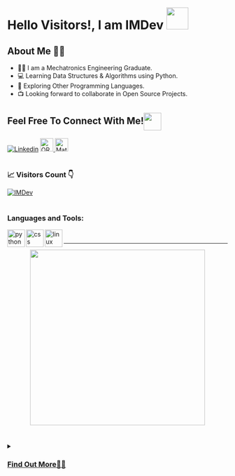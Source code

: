 <h1>Hello Visitors!, I am IMDev  <img src="https://i.giphy.com/media/v1.Y2lkPTc5MGI3NjExdG53dzZvdDMyeHE2Mndma254bWo0ZWFuemFtOXRpdWoxYWgxMHg1MyZlcD12MV9pbnRlcm5hbF9naWZfYnlfaWQmY3Q9Zw/tsX3YMWYzDPjAARfeg/giphy.gif" width="50px"></h1>
<h2>About Me 👨‍🎓</h2>
<ul>
  <li> 🐱‍👤 I am a Mechatronics Engineering Graduate.</li>
  <li> 💻 Learning Data Structures & Algorithms using Python.</li>
  <li> 💞 Exploring Other Programming Languages.</li>
  <li> 📺 Looking forward to collaborate in Open Source Projects.</li>
</ul>

## Feel Free To Connect With Me!<img align="center" src="https://github.com/rajput2107/rajput2107/blob/master/Assets/Handshake.gif" height="40px" />

<!--*[![Twitter](https://img.shields.io/badge/Twitter-1DA1F2?style=for-the-badge&logo=twitter&logoColor=white)](https://twitter.com/FarhAnonymous)*-->
[![Linkedin](https://img.shields.io/badge/LinkedIn-0077B5?style=for-the-badge&logo=linkedin&logoColor=white)](https://www.linkedin.com/in/sheikh-mohamad-naim-shikh-shatir-9211771bb/)
<a href="https://orcid.org/0000-0002-7988-3138" target="_blank">
  <img src="https://orcid.org/assets/vectors/orcid.logo.icon.svg" alt="ORCID" width="30" height="30">
</a>
<a href="https://www.mathworks.com/matlabcentral/profile/authors/22853090" target="blank">
  <img src="https://www.mathworks.com/etc.clientlibs/mathworks/clientlibs/customer-ui/templates/common/resources/images/mathworks-logo-membrane.20241106114913842.svg" alt="Mathworks" width="30" height="30">
</a>
<!--[![Stack Overflow](https://img.shields.io/badge/Stack_Overflow-FE7A16?style=for-the-badge&logo=stack-overflow&logoColor=white)](https://stackoverflow.com/users/14277705/farhan)-->
#
<h3>📈 Visitors Count 👇 </h3>
<div>
    <a href="https://github.com/cofferide" target="_blank">
        <img src="https://komarev.com/ghpvc/?username=cofferide&label=Profile%20views&color=0e75b6&style=for-the-badge" alt="IMDev" />
   </a> 
</div>

#
<h3 align="left">Languages and Tools:</h3>
<a href="https://www.python.org" target="_blank"><img align="left" src="https://cdn.jsdelivr.net/gh/devicons/devicon@latest/icons/python/python-original-wordmark.svg" alt="python"  width="40" height="40"/>
<a href="https://www.w3schools.com/css/" target="_blank"><img align="left" src="https://cdn.jsdelivr.net/gh/devicons/devicon@latest/icons/css3/css3-original-wordmark.svg" alt="css" width="40" height="40"/>
<a href="https://www.linux.org" target="_blank"><img align="left" src="https://cdn.jsdelivr.net/gh/devicons/devicon@latest/icons/linux/linux-original.svg" alt="linux" width="40" height="40"/>
<br />
<hr>
<p align="center">
  <img width="400px" src="https://github-readme-stats.vercel.app/api?username=cofferide&count_private=true&show_icons=true&theme=solarized-dark&hide_border=true&bg_color=1F222E" />
</p>

#
<details>
<summary><h3>Find Out More👨‍💻</h3></summary>
    <p>Nothing! You have reached the end. Keep soaring high!</p>
⣿⣿⣿⣿⣿⣿⣿⣿⣿⣿⣿⣿⣿⠟⣩⣤⠄⣉⣙⠻⣿⣿⣿⣿⣿⣿⢿⣿⣿⣿⣿⣿⣿⣿⣿⣿⣿⣿⣿⣿⣿⣿⣿⣿⣿⣿⣿⣿⣿⣿⣿⣿⣿⣿⣿⣿⣿⣿⣿⣿⣿⣿⣿⣿⣿
⣿⣿⣿⣿⣿⣿⣿⣿⣿⣿⡿⠛⢡⣾⣿⢃⣾⣿⣿⡆⣿⣿⣿⣿⡿⠁⣤⣤⣈⠙⠻⣿⣿⣿⣿⣿⣿⣿⣿⣿⣿⣿⣿⣿⠿⠿⠿⠟⠛⠿⠿⢿⣿⣿⣿⣿⣿⣿⣿⣿⣿⣿⣿⣿⣿
⣿⣿⣿⣿⣿⣿⣿⣿⣿⠏⣰⢃⣿⣿⠇⣾⣿⣿⣿⠁⣿⣿⣿⣿⠁⣼⣿⣿⡝⢿⣦⡈⠻⣿⣿⣿⣿⣿⡿⠟⠛⢉⣁⣠⡤⡴⠶⠶⠶⠶⣦⣤⣈⠙⢿⣿⣿⣿⣿⣿⣿⣿⣿⣿⣿
⣿⣿⣿⣿⣿⣿⣿⡟⣡⢰⡿⠸⠟⣋⣴⣿⣿⣿⡿⠀⢛⡛⠻⡟⠀⣿⣿⢧⡛⡤⢻⣿⣆⠈⢿⠿⠛⢁⠤⠔⠚⡉⢁⠂⡐⢀⠆⡐⠠⠂⠄⡠⢉⠳⢄⠹⣿⣿⣿⣿⣿⣿⣿⣿⣿
⣿⣿⣿⣿⣿⣿⣿⢰⣿⠘⢡⣶⣿⣿⣿⣿⡿⠋⣴⣾⣿⣿⡧⠀⠸⣿⣿⣯⡟⡔⠂⢻⣿⣧⠀⠐⠈⠂⠌⢠⠁⠐⠂⠡⠐⠂⠀⣤⣤⢦⣤⡄⠀⠂⠌⠂⢹⣿⣿⣿⣿⣿⣿⣿⣿
⣿⣿⣿⣿⣿⣿⣏⢸⣏⣴⣿⣿⣿⣿⡿⠏⢁⣾⣿⣿⣿⣿⠇⣸⠀⣿⣿⣧⠷⠀⣀⢸⣿⣿⣆⠀⣀⠠⠀⡀⠤⠀⠄⡠⢀⣴⣿⡿⠁⡀⢿⡿⢱⡀⠀⠠⠀⣿⣿⣿⣿⣿⣿⣿⣿
⣿⣿⣿⣿⣿⣿⣿⢸⣿⣿⣿⣿⡿⣫⣴⣿⣿⣿⣿⣿⡿⢋⣴⣿⡄⢿⣿⣯⡇⢘⡀⢸⣿⣿⠛⠀⡀⢂⠡⠐⠠⢁⠢⢠⣿⠟⠉⢄⣴⣄⣂⡔⢸⡇⠈⡐⠀⣿⣿⣿⣿⣿⣿⣿⣿
⣿⣿⣿⣿⣿⣿⡇⣾⣿⣿⣿⡟⣴⣿⣿⣿⣿⣿⣿⣿⡇⡸⠋⠁⠀⠈⣿⡿⠅⣂⣴⣿⠟⠁⡀⢂⠁⠂⠄⠉⠐⠂⠀⠈⠉⠃⠐⠛⠛⠿⠿⢁⢺⡇⢀⠐⠐⢛⡛⢻⣿⣿⣿⣿⣿
⣿⣿⣿⣿⣿⣿⠃⣿⣿⣿⣿⣿⣿⣿⣿⣿⣿⣿⣿⠟⣰⠀⠀⠐⠠⠀⠈⠿⠿⠛⠉⢀⠀⠂⢀⣠⣤⣶⡶⠟⠉⠀⠀⠈⠻⠛⠡⠂⠄⠠⢀⠀⡈⠀⠠⢀⣾⣿⡇⢸⣿⣿⣿⣿⣿
⣿⣿⣿⣿⣿⣿⡇⢻⣽⣿⣿⣿⣿⣿⣿⣿⣟⣫⣵⡶⢈⠀⢀⣁⠀⠁⢂⠐⡠⠐⠈⠀⠠⢈⠋⠟⠛⠋⣀⣤⣤⣶⣤⣄⠀⠀⠀⠀⡀⠄⠀⠂⠐⡀⠂⠄⠈⠻⢁⣿⣿⣿⣿⣿⣿
⣿⣿⣿⣿⣿⣿⣿⣦⠙⣛⣻⣿⣿⣿⣿⣿⣿⡿⠛⠁⣠⣾⣿⣿⣿⣆⠀⠈⢀⠄⢸⣷⣤⣤⣴⣶⣿⣾⠟⣉⢄⡤⠉⠻⡄⣿⣷⣦⣄⠈⠀⠁⠂⠀⢁⠈⡐⠀⠘⢿⣿⣿⣿⣿⣿
⣿⣿⣿⣿⣿⣿⣿⣿⡀⠿⠿⠿⠿⠛⠛⠉⠁⠀⠀⢰⣿⣿⣷⠉⢿⣿⡀⡼⢩⡒⡄⠙⢿⣿⣿⣿⡿⢁⣾⢣⠏⢀⡄⠀⢻⣿⣿⠟⠁⠤⣤⣀⠀⠀⢂⠐⡀⠁⠆⠈⣿⣿⣿⣿⣿
⣿⣿⣿⣿⣿⣿⣿⣿⣿⣷⣶⡀⠀⠀⡀⠄⡐⢈⠀⣿⣿⣿⠿⢳⠈⣿⡇⠱⢣⡝⡜⠩⠀⣹⣿⣿⠃⣾⣿⢼⡀⠈⠁⢀⣿⣿⠋⡀⠀⣦⠘⡿⠀⠀⢂⠰⢀⠉⡐⠀⣿⣿⣿⣿⣿
⣿⣿⣿⣿⣿⣿⣿⣿⣿⣿⣿⣇⠀⡐⢀⠂⠔⠂⠀⣿⣿⣿⣶⣄⠀⣿⣇⠈⢳⡸⢜⠀⣾⡿⠛⣿⡀⣿⣿⣜⠷⠶⢂⣾⣿⠃⠈⠁⡜⡼⢠⠇⠀⠌⡀⠆⡈⠐⢀⣴⣿⣿⣿⣿⣿
⣿⣿⣿⣿⣿⣿⣿⣿⣿⣿⣿⣿⡄⠀⠠⠈⠄⡡⠀⢹⣿⣿⡟⢀⣼⣿⣿⣦⣄⣉⣡⣴⠋⠀⠀⠸⣷⣌⡛⠛⢋⣠⣾⠟⠃⣈⣒⡉⠚⠃⠎⣠⣤⣤⣤⣴⣶⣾⣿⣿⠟⠛⠛⢿⣿
⣿⣿⣿⣿⡿⠋⠉⠉⠉⠙⠿⣿⣷⠀⠁⠌⠐⠀⠂⠈⢻⣿⣶⣿⣿⣿⣿⣿⣿⣿⣿⡿⠃⠀⠀⠀⠈⠃⠉⣿⣿⣿⣿⣿⣿⣿⣿⣿⣿⡗⢦⠈⢻⣿⣿⣿⠟⢩⠅⠀⣴⣿⣷⠈⣿
⣿⣿⣿⠏⠀⠀⠀⠀⠀⠀⠀⠸⣿⣆⠀⠄⠠⠀⠄⠠⠀⠈⠿⢿⣿⣿⣿⣿⣿⣿⣿⣧⠁⠀⠀⠀⠀⠀⠀⢿⣿⣿⣿⣿⣿⣿⣿⣿⣿⣿⣦⢷⡀⢿⡿⠁⠴⠏⢀⣾⣿⣿⡿⢀⣿
⣿⣿⡏⠀⠀⣠⣴⣾⣿⣿⣿⣇⢹⣿⡄⠠⠁⠌⡈⠄⣁⠂⠄⠀⢻⣿⣿⣿⣿⣿⣿⣏⠄⠀⠀⠀⠀⠀⠀⠸⣟⣿⣿⣿⣿⣿⣿⣿⣿⣿⣿⢸⡇⡠⢰⡿⢋⣻⣿⣿⣿⣿⠁⣼⣿
⣿⣿⠁⠀⡜⣣⠟⠛⠉⠉⠉⠉⠈⣿⡿⠀⠈⡐⠀⠆⢠⠈⠤⠁⡀⠻⣿⣿⣿⣿⣿⠏⠐⣷⡄⠀⠀⠀⠀⠀⠙⢯⣻⢿⣿⣿⣿⣿⣿⣿⢫⡟⠰⢣⣾⣷⣿⣿⣿⣿⣿⠃⣰⣿⣿
⣿⣿⡆⢷⠠⠁⠀⠀⢀⣤⣶⣶⡄⠉⠀⠠⠐⠠⢉⠐⠠⡈⠄⠁⢀⡄⠙⣿⣿⣿⡏⠀⡀⠹⣧⡀⠀⠀⠀⠀⠀⠀⠙⠳⠯⢽⣿⣯⠭⠞⠋⠀⠀⢺⣿⣿⣿⣿⣿⣿⡟⠀⡛⠻⣿
⣿⣿⣷⠘⠀⠀⠀⣜⡻⣿⠿⢋⡴⠇⠀⠡⢈⢂⡐⢈⠡⠐⣀⣴⡟⢣⠀⢸⣿⣿⡇⠠⠐⡀⠘⢿⣦⣀⠲⣖⡄⠀⠀⠀⠀⠀⠀⠀⠀⠀⠀⠄⢂⠀⣿⣿⣿⣿⣿⣿⣿⣿⣿⣷⡌
⣿⣿⣿⣷⡄⢀⣤⠐⠝⠁⢀⢎⠱⡈⢆⠠⡀⠀⢀⣠⣴⡞⢯⠱⡈⢆⡁⠘⣿⣿⣧⠀⠡⠐⠠⢀⠙⠛⢃⣠⣴⣂⠤⠤⣤⠾⠀⠀⠠⢀⠃⠌⡀⠂⣼⣿⡿⣿⣿⣿⣿⣿⣿⡿⢃
⣿⣿⣿⣿⣿⣦⡙⠋⠀⠀⡌⢢⠑⡌⠂⢁⡴⠚⢉⣁⣠⣈⣀⠡⠘⡄⠂⠀⠈⠻⣿⣷⣤⣁⣀⣀⣤⣶⣿⣿⠿⠿⠛⠋⠁⠀⠠⢈⠐⡠⠈⠀⢠⣴⣟⣿⠃⠿⠟⢋⣥⣶⣶⣶⣿
⣿⣿⣿⣿⣿⠏⡴⢃⠄⠀⡄⢣⠘⡰⠀⡿⠀⣾⣿⣿⡿⣿⠛⠇⠈⠄⠀⠀⡀⠀⠀⠙⠛⠛⠛⠛⠋⠁⠀⢀⠠⠀⠀⢀⠂⠡⠒⣀⣡⣤⣶⣿⣶⣬⣭⣤⣾⣿⣿⣿⣿⣿⣿⣿⣿
⣿⣿⣿⣿⡏⣼⠡⠂⢠⠘⡠⠃⠜⡠⢀⠙⡀⠑⠨⠼⠵⠘⠋⠀⠀⡀⡀⠂⠌⠠⢁⠂⠄⠠⠀⠄⠐⠀⡐⢄⠂⡁⢀⣤⣴⣶⣿⣿⣿⣿⣿⣿⣿⣿⣿⣿⣿⣿⣿⣿⣿⣿⣿⣿⣿
⣿⣿⣿⠟⡡⢣⠃⠀⠆⡱⠠⢑⠨⠄⡡⢂⠠⠀⡀⠀⠀⡀⠀⢄⠱⡐⢄⠂⡄⠄⡀⠈⠀⠃⠈⢀⠰⠠⠁⢂⡐⠀⣼⣿⣿⣿⣿⣿⣿⣿⣿⣿⣿⣿⣿⣿⣿⣿⣿⣿⣿⣿⣿⣿⣿
⣿⡿⢣⡞⢡⠓⠀⠈⠐⠠⠁⠂⠂⠡⠐⠠⠁⠒⠠⠑⠂⠔⠉⠄⠒⠨⠄⢣⠈⡔⠈⠅⠀⠠⠀⢠⣤⣶⡶⡆⠀⣼⣿⣿⣿⣿⣿⣿⣿⣿⣿⣿⣿⣿⣿⣿⣿⣿⣿⣿⣿⣿⣿⣿⣿
⡿⢠⡾⠠⢆⡇⠀⠀⠀⠠⠀⡀⠀⠄⡀⠄⡈⠀⢀⠀⡀⠄⢠⠈⡀⠆⠰⢀⠰⢀⡀⠀⠀⠀⣾⠿⡏⠇⡁⠀⢠⣿⣿⣿⣿⣿⣿⣿⣿⣿⣿⣿⣿⣿⣿⣿⣿⣿⣿⣿⣿⣿⣿⣿⣿
⠁⣿⠃⡃⠯⡜⡥⠀⠄⠀⠀⠀⠀⠀⠀⠀⡀⠠⠀⠄⠐⠈⢀⠐⠠⢈⠁⠆⠂⠆⠤⢁⠀⠀⠉⠉⠀⢁⣤⣾⣿⣿⣿⣿⣿⣿⣿⣿⣿⣿⣿⣿⣿⣿⣿⣿⣿⣿⣿⣿⣿⣿⣿⣿⣿
⠀⣟⡄⠆⠑⣎⠱⠣⠤⢁⠂⠐⠐⠈⣁⠁⣤⢄⡀⠀⢀⠈⠀⠒⠀⠂⠈⠀⠡⠈⠀⡀⠄⠐⢀⣠⣾⣿⣿⣿⣿⣿⣿⣿⣿⣿⣿⣿⣿⣿⣿⣿⣿⣿⣿⣿⣿⣿⣿⣿⣿⣿⣿⣿⣿
⣧⡘⢔⠈⠢⡄⣃⣑⡨⠔⠊⣠⣾⣿⠇⣼⠡⢎⡴⢄⠀⠈⠐⠀⠂⢀⠠⠤⠀⠂⣀⣠⣴⣾⣿⣿⣿⣿⣿⣿⣿⣿⣿⣿⣿⣿⣿⣿⣿⣿⣿⣿⣿⣿⣿⣿⣿⣿⣿⣿⣿⣿⣿⣿⣿
⣿⣿⣦⣬⣅⣠⣤⣤⣤⣶⣿⣿⣿⣿⡆⢇⠈⠧⡘⢆⠣⠄⣀⠀⢂⣡⣴⣶⣿⣿⣿⣿⣿⣿⣿⣿⣿⣿⣿⣿⣿⣿⣿⣿⣿⣿⣿⣿⣿⣿⣿⣿⣿⣿⣿⣿⣿⣿⣿⣿⣿⣿⣿⣿⣿
⣿⣿⣿⣿⣿⣿⣿⣿⣿⣿⣿⣿⣿⣿⣿⣦⣈⠢⠱⠌⠔⢋⣡⣴⣿⣿⣿⣿⣿⣿⣿⣿⣿⣿⣿⣿⣿⣿⣿⣿⣿⣿⣿⣿⣿⣿⣿⣿⣿⣿⣿⣿⣿⣿⣿⣿⣿⣿⣿⣿⣿⣿⣿⣿⣿

    
<!---
FarhAnonymous/FarhAnonymous is a ✨ special ✨ repository because its `README.md` (this file) appears on your GitHub profile.
You can click the Preview link to take a look at your change.
--->
